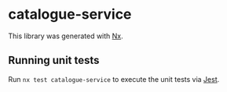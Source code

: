 # catalogue-service

This library was generated with [Nx](https://nx.dev).

## Running unit tests

Run `nx test catalogue-service` to execute the unit tests via [Jest](https://jestjs.io).
